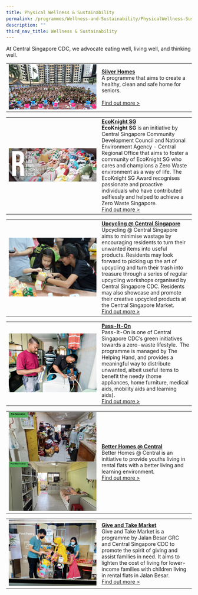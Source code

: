 ```yaml
---
title: Physical Wellness & Sustainability
permalink: /programmes/Wellness-and-Sustainability/PhysicalWellness-Sustainability/
description: ""
third_nav_title: Wellness & Sustainability
---
```

At Central Singapore CDC, we advocate eating well, living well, and thinking well.

<table border="0" width="100%">
	<tr>
		<td width="50%">
			<img src="/images/Programmes/8baa7641-2a07-4597-b138-1dfcd9877b00_silver-homes.jpg">
		</td>
		<td width="50%">
			<a href="/programmes/Wellness-and-Sustainability/silver-homes"><b>Silver Homes</b></a><br>
A programme that aims to create a healthy, clean and safe home for seniors.
			<br><br><a href="/programmes/Wellness-and-Sustainability/silver-homes">Find out more ></a>
		</td>
	</tr>
</table>

<table border="0" width="100%">
	<tr>
		<td width="50%">
			<img src="/images/Programmes/3c60d1bc-32a9-4010-a3e1-498f47dc5f05_6-rs.jpg">
		</td>
		<td width="50%">
			<a href="/programmes/Wellness-and-Sustainability/ecoknight-SG"><b>EcoKnight SG</b></a><br>
			<b>EcoKnight SG</b> is an initiative by Central Singapore Community Development Council and National Environment Agency - Central Regional Office that aims to foster a community of EcoKnight SG who cares and champions a Zero Waste environment as a way of life. The EcoKnight SG Award recognises passionate and proactive individuals who have contributed selflessly and helped to achieve a Zero Waste Singapore.
			<br><a href="/programmes/Wellness-and-Sustainability/ecoknight-SG">Find out more ></a>
		</td>
	</tr>
</table>

<table border="0" width="100%">
	<tr>
		<td width="50%">
			<img src="/images/Programmes/330.jpg">
		</td>
		<td width="50%">
			<a href="/programmes/Wellness-and-Sustainability/upcycling-central-singapore"><b>Upcycling @ Central Singapore</b></a><br>
Upcycling @ Central Singapore aims to minimise wastage by encouraging residents to turn their unwanted items into useful products. Residents may look forward to picking up the art of upcycling and turn their trash into treasure through a series of regular upcycling workshops organised by Central Singapore CDC. Residents may also showcase and promote their creative upcycled products at the Central Singapore Market.
			<br><a href="/programmes/Wellness-and-Sustainability/upcycling-central-singapore">Find out more ></a>
		</td>
	</tr>
</table>

<table border="0" width="100%">
	<tr>
		<td width="50%">
			<img src="/images/Programmes/04e41f1e-baa3-4c22-8bc4-f3082ccab85b_pass-it-on.jpg">
		</td>
		<td width="50%">
			<a href="/programmes/Wellness-and-Sustainability/pass-it-on"><b>Pass-It-On</b></a><br>
Pass-It-On is one of Central Singapore CDC’s green initiatives towards a zero-waste lifestyle.  The programme is managed by The Helping Hand, and provides a meaningful way to distribute unwanted, albeit useful items to benefit the needy (home appliances, home furniture, medical aids, mobility aids and learning aids).
			<br><a href="/programmes/Wellness-and-Sustainability/pass-it-on">Find out more ></a>
		</td>
	</tr>
</table>

<table border="0" width="100%">
	<tr>
		<td width="50%">
			<img src="/images/Programmes/BetterHomes.png">
		</td>
		<td width="50%">
			<a href="/programmes/Wellness-and-Sustainability/pass-it-on"><b>Better Homes @ Central</b></a><br>
Better Homes @ Central is an initiative to provide youths living in rental flats with a better living and learning environment.
			<br><a href="/programmes/Wellness-and-Sustainability/pass-it-on">Find out more ></a>
		</td>
	</tr>
</table>

<table border="0" width="100%">
	<tr>
		<td width="50%">
			<img src="/images/Programmes/GiveAndTakeMarket.jpg">
		</td>
		<td width="50%">
			<a href="/programmes/Wellness-and-Sustainability/pass-it-on"><b>Give and Take Market</b></a><br>
Give and Take Market is a programme by Jalan Besar GRC and Central Singapore CDC to promote the spirit of giving and assist families in need. It aims to lighten the cost of living for lower-income families with children living in rental flats in Jalan Besar. 
			<br><a href="/programmes/Wellness-and-Sustainability/GiveandTakeMarket">Find out more ></a>
		</td>
	</tr>
</table>